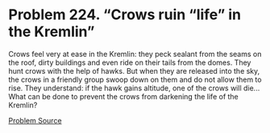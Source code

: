 # Problem 224. “Crows ruin “life” in the Kremlin”

Crows feel very at ease in the Kremlin: they peck sealant from the seams on the roof, dirty buildings and even ride on their tails from the domes. They hunt crows with the help of hawks. But when they are released into the sky, the crows in a friendly group swoop down on them and do not allow them to rise. They understand: if the hawk gains altitude, one of the crows will die... What can be done to prevent the crows from darkening the life of the Kremlin?

[Problem Source](https://www.trizland.ru/tasks/1301/)